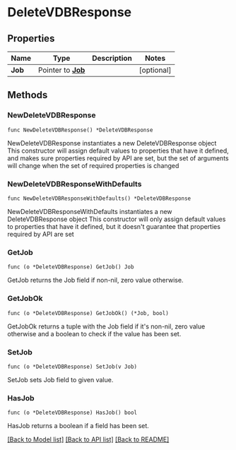 # DeleteVDBResponse

## Properties

Name | Type | Description | Notes
------------ | ------------- | ------------- | -------------
**Job** | Pointer to [**Job**](Job.md) |  | [optional] 

## Methods

### NewDeleteVDBResponse

`func NewDeleteVDBResponse() *DeleteVDBResponse`

NewDeleteVDBResponse instantiates a new DeleteVDBResponse object
This constructor will assign default values to properties that have it defined,
and makes sure properties required by API are set, but the set of arguments
will change when the set of required properties is changed

### NewDeleteVDBResponseWithDefaults

`func NewDeleteVDBResponseWithDefaults() *DeleteVDBResponse`

NewDeleteVDBResponseWithDefaults instantiates a new DeleteVDBResponse object
This constructor will only assign default values to properties that have it defined,
but it doesn't guarantee that properties required by API are set

### GetJob

`func (o *DeleteVDBResponse) GetJob() Job`

GetJob returns the Job field if non-nil, zero value otherwise.

### GetJobOk

`func (o *DeleteVDBResponse) GetJobOk() (*Job, bool)`

GetJobOk returns a tuple with the Job field if it's non-nil, zero value otherwise
and a boolean to check if the value has been set.

### SetJob

`func (o *DeleteVDBResponse) SetJob(v Job)`

SetJob sets Job field to given value.

### HasJob

`func (o *DeleteVDBResponse) HasJob() bool`

HasJob returns a boolean if a field has been set.


[[Back to Model list]](../README.md#documentation-for-models) [[Back to API list]](../README.md#documentation-for-api-endpoints) [[Back to README]](../README.md)


